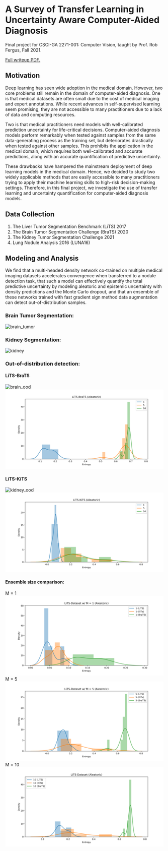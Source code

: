 # A Survey of Transfer Learning in Uncertainty Aware Computer-Aided Diagnosis
Final project for CSCI-GA 2271-001: Computer Vision, taught by Prof. Rob Fergus, Fall 2021.

[Full writeup PDF.](https://github.com/jeffacce/nyu-cv2271-final/blob/main/cv_ec2684_zc2357.pdf)

## Motivation
Deep learning has seen wide adoption in the medical domain. However, two core problems still remain in the domain of computer-aided diagnosis. One is that medical datasets are often small due to the cost of medical imaging and expert annotations. While recent advances in self-supervised learning seem promising, they are not accessible to many practitioners due to a lack of data and computing resources.

Two is that medical practitioners need models with well-calibrated prediction uncertainty for life-critical decisions. Computer-aided diagnosis models perform remarkably when tested against samples from the same data-generating process as the training set, but deteriorates drastically when tested against other samples. This prohibits the application in the medical domain, which requires both well-calibrated and accurate predictions, along with an accurate quantification of predictive uncertainty.

These drawbacks have hampered the mainstream deployment of deep learning models in the medical domain. Hence, we decided to study two widely applicable methods that are easily accessible to many practitioners trying to apply their machine learning skills to high-risk decision-making settings. Therefore, in this final project, we investigate the use of transfer learning and uncertainty quantification for computer-aided diagnosis models.

## Data Collection
1. The Liver Tumor Segmentation Benchmark (LiTS) 2017
2. The Brain Tumor Segmentation Challenge (BraTS) 2020
3. The Kidney Tumor Segmentation Challenge 2021
4. Lung Nodule Analysis 2016 (LUNA16)

## Modeling and Analysis
We find that a multi-headed density network co-trained on multiple medical imaging datasets accelerates convergence when transferred to a nodule detection task, that such a model can effectively quantify the total predictive uncertainty by modeling aleatoric and epistemic uncertainty with density predictions and the Monte Carlo dropout, and that an ensemble of these networks trained with fast gradient sign method data augmentation can detect out-of-distribution samples.

### Brain Tumor Segmentation:
![brain_tumor](demo/brats_14_samples.gif)
### Kidney Segmentation:
![kidney](demo/kits_merged.gif)
### Out-of-distribution detection:
#### LiTS-BraTS
![brain_ood](demo/brats_ood_6.gif)
![brain_pred_entropy](demo/LiTS-BraTS-alea.png)
#### LiTS-KiTS
![kidney_ood](demo/kits_ood.gif)
![kindey_pred_entropy](demo/LiTS-KiTS-alea.png)
#### Ensemble size comparison:
M = 1
![M1](demo/LiTS-Dataset-alea-1.png)
M = 5
![M5](demo/LiTS-Dataset-alea-5.png)
M = 10
![M1](demo/LiTS-Dataset-alea-10.png)
